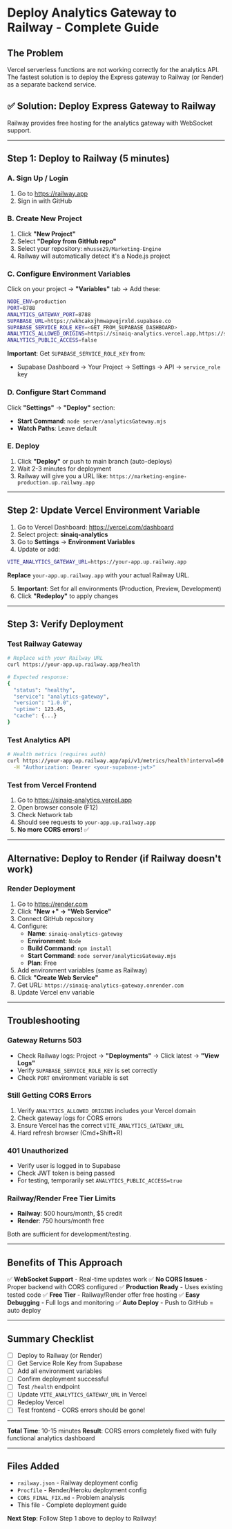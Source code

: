 # Deploy Analytics Gateway to Railway - Complete Guide

## The Problem

Vercel serverless functions are not working correctly for the analytics API. The fastest solution is to deploy the Express gateway to Railway (or Render) as a separate backend service.

## ✅ Solution: Deploy Express Gateway to Railway

Railway provides free hosting for the analytics gateway with WebSocket support.

---

## Step 1: Deploy to Railway (5 minutes)

### A. Sign Up / Login
1. Go to https://railway.app
2. Sign in with GitHub

### B. Create New Project
1. Click **"New Project"**
2. Select **"Deploy from GitHub repo"**
3. Select your repository: `mhusse29/Marketing-Engine`
4. Railway will automatically detect it's a Node.js project

### C. Configure Environment Variables
Click on your project → **"Variables"** tab → Add these:

```bash
NODE_ENV=production
PORT=8788
ANALYTICS_GATEWAY_PORT=8788
SUPABASE_URL=https://wkhcakxjhmwapvqjrxld.supabase.co
SUPABASE_SERVICE_ROLE_KEY=<GET_FROM_SUPABASE_DASHBOARD>
ANALYTICS_ALLOWED_ORIGINS=https://sinaiq-analytics.vercel.app,https://sinaiq-analytics-ehwbdd6qt-mohamed-3276s-projects.vercel.app
ANALYTICS_PUBLIC_ACCESS=false
```

**Important**: Get `SUPABASE_SERVICE_ROLE_KEY` from:
- Supabase Dashboard → Your Project → Settings → API → `service_role` key

### D. Configure Start Command
Click **"Settings"** → **"Deploy"** section:
- **Start Command**: `node server/analyticsGateway.mjs`
- **Watch Paths**: Leave default

### E. Deploy
1. Click **"Deploy"** or push to main branch (auto-deploys)
2. Wait 2-3 minutes for deployment
3. Railway will give you a URL like: `https://marketing-engine-production.up.railway.app`

---

## Step 2: Update Vercel Environment Variable

1. Go to Vercel Dashboard: https://vercel.com/dashboard
2. Select project: **sinaiq-analytics**
3. Go to **Settings** → **Environment Variables**
4. Update or add:

```bash
VITE_ANALYTICS_GATEWAY_URL=https://your-app.up.railway.app
```

**Replace** `your-app.up.railway.app` with your actual Railway URL.

5. **Important**: Set for all environments (Production, Preview, Development)
6. Click **"Redeploy"** to apply changes

---

## Step 3: Verify Deployment

### Test Railway Gateway
```bash
# Replace with your Railway URL
curl https://your-app.up.railway.app/health

# Expected response:
{
  "status": "healthy",
  "service": "analytics-gateway",
  "version": "1.0.0",
  "uptime": 123.45,
  "cache": {...}
}
```

### Test Analytics API
```bash
# Health metrics (requires auth)
curl https://your-app.up.railway.app/api/v1/metrics/health?interval=60 \
  -H "Authorization: Bearer <your-supabase-jwt>"
```

### Test from Vercel Frontend
1. Go to https://sinaiq-analytics.vercel.app
2. Open browser console (F12)
3. Check Network tab
4. Should see requests to `your-app.up.railway.app`
5. **No more CORS errors!** ✅

---

## Alternative: Deploy to Render (if Railway doesn't work)

### Render Deployment
1. Go to https://render.com
2. Click **"New +" → "Web Service"**
3. Connect GitHub repository
4. Configure:
   - **Name**: `sinaiq-analytics-gateway`
   - **Environment**: `Node`
   - **Build Command**: `npm install`
   - **Start Command**: `node server/analyticsGateway.mjs`
   - **Plan**: Free
5. Add environment variables (same as Railway)
6. Click **"Create Web Service"**
7. Get URL: `https://sinaiq-analytics-gateway.onrender.com`
8. Update Vercel env variable

---

## Troubleshooting

### Gateway Returns 503
- Check Railway logs: Project → **"Deployments"** → Click latest → **"View Logs"**
- Verify `SUPABASE_SERVICE_ROLE_KEY` is set correctly
- Check `PORT` environment variable is set

### Still Getting CORS Errors
1. Verify `ANALYTICS_ALLOWED_ORIGINS` includes your Vercel domain
2. Check gateway logs for CORS errors
3. Ensure Vercel has the correct `VITE_ANALYTICS_GATEWAY_URL`
4. Hard refresh browser (Cmd+Shift+R)

### 401 Unauthorized
- Verify user is logged in to Supabase
- Check JWT token is being passed
- For testing, temporarily set `ANALYTICS_PUBLIC_ACCESS=true`

### Railway/Render Free Tier Limits
- **Railway**: 500 hours/month, $5 credit
- **Render**: 750 hours/month free

Both are sufficient for development/testing.

---

## Benefits of This Approach

✅ **WebSocket Support** - Real-time updates work
✅ **No CORS Issues** - Proper backend with CORS configured
✅ **Production Ready** - Uses existing tested code
✅ **Free Tier** - Railway/Render offer free hosting
✅ **Easy Debugging** - Full logs and monitoring
✅ **Auto Deploy** - Push to GitHub = auto deploy

---

## Summary Checklist

- [ ] Deploy to Railway (or Render)
- [ ] Get Service Role Key from Supabase
- [ ] Add all environment variables
- [ ] Confirm deployment successful
- [ ] Test `/health` endpoint
- [ ] Update `VITE_ANALYTICS_GATEWAY_URL` in Vercel
- [ ] Redeploy Vercel
- [ ] Test frontend - CORS errors should be gone!

---

**Total Time**: 10-15 minutes
**Result**: CORS errors completely fixed with fully functional analytics dashboard

---

## Files Added

- `railway.json` - Railway deployment config
- `Procfile` - Render/Heroku deployment config  
- `CORS_FINAL_FIX.md` - Problem analysis
- This file - Complete deployment guide

**Next Step**: Follow Step 1 above to deploy to Railway!
